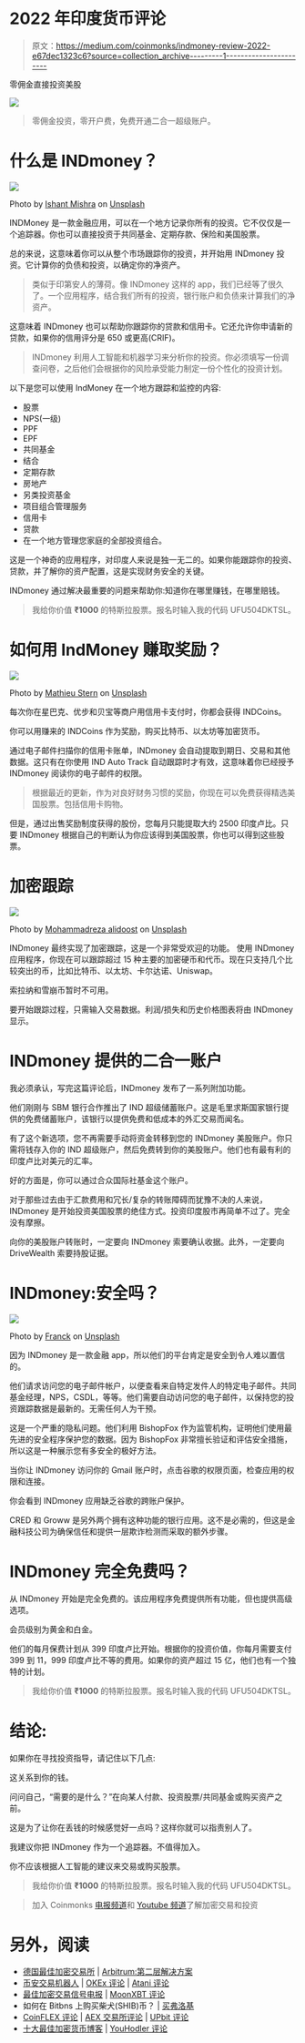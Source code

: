 # 2022 年印度货币评论

> 原文：<https://medium.com/coinmonks/indmoney-review-2022-e67dec1323c6?source=collection_archive---------1----------------------->

零佣金直接投资美股

![](img/c213763fcc30c2112b7b9dcb8c37c1c8.png)

> 零佣金投资，零开户费，免费开通二合一超级账户。

# 什么是 INDmoney？

![](img/2e98d48de223e8da8e65d34af47d344f.png)

Photo by [Ishant Mishra](https://unsplash.com/@ishant_mishra54?utm_source=medium&utm_medium=referral) on [Unsplash](https://unsplash.com?utm_source=medium&utm_medium=referral)

INDMoney 是一款金融应用，可以在一个地方记录你所有的投资。它不仅仅是一个追踪器。你也可以直接投资于共同基金、定期存款、保险和美国股票。

总的来说，这意味着你可以从整个市场跟踪你的投资，并开始用 INDmoney 投资。它计算你的负债和投资，以确定你的净资产。

> 类似于印第安人的薄荷。像 INDmoney 这样的 app，我们已经等了很久了。一个应用程序，结合我们所有的投资，银行账户和负债来计算我们的净资产。

这意味着 INDmoney 也可以帮助你跟踪你的贷款和信用卡。它还允许你申请新的贷款，如果你的信用评分是 650 或更高(CRIF)。

> INDmoney 利用人工智能和机器学习来分析你的投资。你必须填写一份调查问卷，之后他们会根据你的风险承受能力制定一份个性化的投资计划。

以下是您可以使用 IndMoney 在一个地方跟踪和监控的内容:

*   股票
*   NPS(一级)
*   PPF
*   EPF
*   共同基金
*   结合
*   定期存款
*   房地产
*   另类投资基金
*   项目组合管理服务
*   信用卡
*   贷款
*   在一个地方管理您家庭的全部投资组合。

这是一个神奇的应用程序，对印度人来说是独一无二的。如果你能跟踪你的投资、贷款，并了解你的资产配置，这是实现财务安全的关键。

INDmoney 通过解决最重要的问题来帮助你:知道你在哪里赚钱，在哪里赔钱。

> 我给你价值 **₹1000** 的特斯拉股票。报名时输入我的代码 UFU504DKTSL。

# 如何用 IndMoney 赚取奖励？

![](img/a0c5f27bfb62c9bfb90da22f5b9616a6.png)

Photo by [Mathieu Stern](https://unsplash.com/@mathieustern?utm_source=medium&utm_medium=referral) on [Unsplash](https://unsplash.com?utm_source=medium&utm_medium=referral)

每次你在星巴克、优步和贝宝等商户用信用卡支付时，你都会获得 INDCoins。

你可以用赚来的 INDCoins 作为奖励，购买比特币、以太坊等加密货币。

通过电子邮件扫描你的信用卡账单，INDmoney 会自动提取到期日、交易和其他数据。这只有在你使用 IND Auto Track 自动跟踪时才有效，这意味着你已经授予 INDmoney 阅读你的电子邮件的权限。

> 根据最近的更新，作为对良好财务习惯的奖励，你现在可以免费获得精选美国股票。包括信用卡购物。

但是，通过出售奖励制度获得的股份，您每月只能提取大约 2500 印度卢比。只要 INDmoney 根据自己的判断认为你应该得到美国股票，你也可以得到这些股票。

# 加密跟踪

![](img/20b908b5c115cc71201b6e04511d185c.png)

Photo by [Mohammadreza alidoost](https://unsplash.com/@mralidoost?utm_source=medium&utm_medium=referral) on [Unsplash](https://unsplash.com?utm_source=medium&utm_medium=referral)

INDmoney 最终实现了加密跟踪，这是一个非常受欢迎的功能。
使用 INDmoney 应用程序，你现在可以跟踪超过 15 种主要的加密硬币和代币。现在只支持几个比较突出的币，比如比特币、以太坊、卡尔达诺、Uniswap。

索拉纳和雪崩币暂时不可用。

要开始跟踪过程，只需输入交易数据。利润/损失和历史价格图表将由 INDmoney 显示。

# INDmoney 提供的二合一账户

我必须承认，写完这篇评论后，INDmoney 发布了一系列附加功能。

他们刚刚与 SBM 银行合作推出了 IND 超级储蓄账户。这是毛里求斯国家银行提供的免费储蓄账户，该银行以提供免费和低成本的外汇交易而闻名。

有了这个新选项，您不再需要手动将资金转移到您的 INDmoney 美股账户。你只需将钱存入你的 IND 超级账户，然后免费转到你的美股账户。他们也有最有利的印度卢比对美元的汇率。

好的方面是，你可以通过合众国际社基金这个账户。

对于那些过去由于汇款费用和冗长/复杂的转账障碍而犹豫不决的人来说，INDmoney 是开始投资美国股票的绝佳方式。投资印度股市再简单不过了。完全没有摩擦。

向你的美股账户转账时，一定要向 INDmoney 索要确认收据。此外，一定要向 DriveWealth 索要持股证据。

# INDmoney:安全吗？

![](img/dd1daba1614ac087917b07e8a94b8bef.png)

Photo by [Franck](https://unsplash.com/@franckinjapan?utm_source=medium&utm_medium=referral) on [Unsplash](https://unsplash.com?utm_source=medium&utm_medium=referral)

因为 INDmoney 是一款金融 app，所以他们的平台肯定是安全到令人难以置信的。

他们请求访问您的电子邮件帐户，以便查看来自特定发件人的特定电子邮件。共同基金经理，NPS，CSDL，等等。他们需要自动访问您的电子邮件，以保持您的投资跟踪数据是最新的。无需任何人为干预。

这是一个严重的隐私问题。他们利用 BishopFox 作为监管机构，证明他们使用最先进的安全程序保护您的数据。因为 BishopFox 非常擅长验证和评估安全措施，所以这是一种展示您有多安全的极好方法。

当你让 INDmoney 访问你的 Gmail 账户时，点击谷歌的权限页面，检查应用的权限和连接。

你会看到 INDmoney 应用缺乏谷歌的跨账户保护。

CRED 和 Groww 是另外两个拥有这种功能的银行应用。这不是必需的，但这是金融科技公司为确保信任和提供一层欺诈检测而采取的额外步骤。

# INDmoney 完全免费吗？

从 INDmoney 开始是完全免费的。该应用程序免费提供所有功能，但也提供高级选项。

会员级别为黄金和白金。

他们的每月保费计划从 399 印度卢比开始。根据你的投资价值，你每月需要支付 399 到 11，999 印度卢比不等的费用。如果你的资产超过 15 亿，他们也有一个独特的计划。

> 我给你价值 **₹1000** 的特斯拉股票。报名时输入我的代码 UFU504DKTSL。

# 结论:

如果你在寻找投资指导，请记住以下几点:

这关系到你的钱。

问问自己，“需要的是什么？”在向某人付款、投资股票/共同基金或购买资产之前。

这是为了让你在丢钱的时候感觉好一点吗？这样你就可以指责别人了。

我建议你把 INDmoney 作为一个追踪器。不值得加入。

你不应该根据人工智能的建议来交易或购买股票。

> 我给你价值 **₹1000** 的特斯拉股票。报名时输入我的代码 UFU504DKTSL。

> 加入 Coinmonks [电报频道](https://t.me/coincodecap)和 [Youtube 频道](https://www.youtube.com/c/coinmonks/videos)了解加密交易和投资

# 另外，阅读

*   [德国最佳加密交易所](https://coincodecap.com/crypto-exchanges-in-germany) | [Arbitrum:第二层解决方案](https://coincodecap.com/arbitrum)
*   [币安交易机器人](/coinmonks/binance-trading-bots-d0d57bb62c4c) | [OKEx 评论](/coinmonks/okex-review-6b369304110f) | [Atani 评论](https://coincodecap.com/atani-review)
*   [最佳加密交易信号电报](/coinmonks/best-crypto-signals-telegram-5785cdbc4b2b) | [MoonXBT 评论](/coinmonks/moonxbt-review-6e4ab26d037)
*   如何在 Bitbns 上购买柴犬(SHIB)币？ | [买弗洛基](https://coincodecap.com/buy-floki-inu-token)
*   [CoinFLEX 评论](https://coincodecap.com/coinflex-review) | [AEX 交易所评论](https://coincodecap.com/aex-exchange-review) | [UPbit 评论](https://coincodecap.com/upbit-review)
*   [十大最佳加密货币博客](https://coincodecap.com/best-cryptocurrency-blogs) | [YouHodler 评论](https://coincodecap.com/youhodler-review)